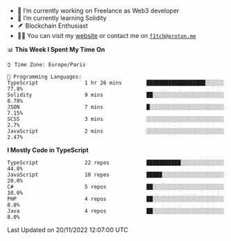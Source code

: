 - 🔭 I’m currently working on Freelance as Web3 developer
- 🌱 I’m currently learning Solidity
- 🪶 Blockchain Enthusiast
- 👨‍💻 You can visit my [website](https://f1tch.xyz) or contact me on [`f1tch@proton.me`](mailto:f1tch@proton.me)

<!--START_SECTION:waka-->
📊 **This Week I Spent My Time On** 

```text
⌚︎ Time Zone: Europe/Paris

💬 Programming Languages: 
TypeScript               1 hr 26 mins        ███████████████████░░░░░░   77.8% 
Solidity                 9 mins              ██░░░░░░░░░░░░░░░░░░░░░░░   8.78% 
JSON                     7 mins              █░░░░░░░░░░░░░░░░░░░░░░░░   7.15% 
SCSS                     3 mins              ░░░░░░░░░░░░░░░░░░░░░░░░░   2.7% 
JavaScript               2 mins              ░░░░░░░░░░░░░░░░░░░░░░░░░   2.47%

```

**I Mostly Code in TypeScript** 

```text
TypeScript               22 repos            ███████████░░░░░░░░░░░░░░   44.0% 
JavaScript               10 repos            █████░░░░░░░░░░░░░░░░░░░░   20.0% 
C#                       5 repos             ██░░░░░░░░░░░░░░░░░░░░░░░   10.0% 
PHP                      4 repos             ██░░░░░░░░░░░░░░░░░░░░░░░   8.0% 
Java                     4 repos             ██░░░░░░░░░░░░░░░░░░░░░░░   8.0%

```



 Last Updated on 20/11/2022 12:07:00 UTC
<!--END_SECTION:waka-->
